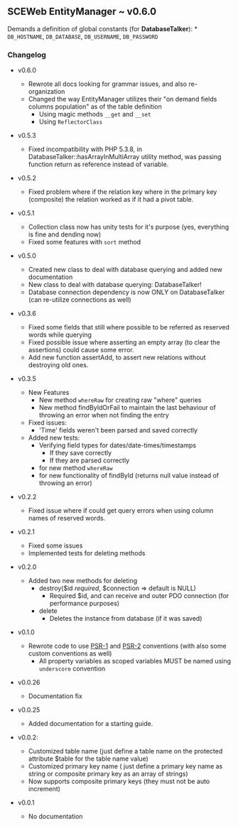 ## SCEWeb EntityManager ~ v0.6.0

Demands a definition of global constants (for **DatabaseTalker**):
    * `DB_HOSTNAME`, `DB_DATABASE`, `DB_USERNAME`, `DB_PASSWORD`

### Changelog

- v0.6.0
    - Rewrote all docs looking for grammar issues, and also re-organization
    - Changed the way EntityManager utilizes their "on demand fields columns population" as of the table definition
        - Using magic methods `__get` and `__set`
        - Using `ReflectorClass`

- v0.5.3
    - Fixed incompatibility with PHP 5.3.8, in DatabaseTalker::hasArrayInMultiArray utility method, was passing function return as reference instead of variable.

- v0.5.2
    - Fixed problem where if the relation key where in the primary key (composite) the relation worked as if it had a pivot table.

- v0.5.1
    - Collection class now has unity tests for it's purpose (yes, everything is fine and dending now) 
    - Fixed some features with `sort` method

- v0.5.0
    - Created new class to deal with database querying and added new documentation
    - New class to deal with database querying: DatabaseTalker!
    - Database connection dependency is now ONLY on DatabaseTalker (can re-utilize connections as well) 

- v0.3.6
    - Fixed some fields that still where possible to be referred as reserved words while querying
    - Fixed possible issue where asserting an empty array (to clear the assertions) could cause some error.
    - Add new function assertAdd, to assert new relations without destroying old ones.

- v0.3.5
    - New Features
        - New method `whereRaw` for creating raw "where" queries
        - New method findByIdOrFail to maintain the last behaviour of throwing an error when not finding the entry
    - Fixed issues:
        - 'Time' fields weren't been parsed and saved correctly
    - Added new tests:
        - Verifying field types for dates/date-times/timestamps
            - If they save correctly
            - If they are parsed correctly
        - for new method `whereRaw`
        - for new functionality of findById (returns null value instead of throwing an error)

- v0.2.2
    - Fixed issue where if could get query errors when using column names of reserved words.

- v0.2.1
    - Fixed some issues
    - Implemented tests for deleting methods

- v0.2.0
    - Added two new methods for deleting
        - destroy($id *required*, $connection => default is NULL)
            - Required $id, and can receive and outer PDO connection (for performance purposes)
        - delete
            - Deletes the instance from database (if it was saved)

- v0.1.0
    - Rewrote code to use [PSR-1](https://github.com/php-fig/fig-standards/blob/master/accepted/PSR-1-basic-coding-standard.md) and [PSR-2](https://github.com/php-fig/fig-standards/blob/master/accepted/PSR-2-coding-style-guide.md) conventions (with also some custom conventions as well)
        - All property variables as scoped variables MUST be named using `underscore` convention

- v0.0.26
    - Documentation fix 

- v0.0.25
    - Added documentation for a starting guide. 

- v0.0.2:
    - Customized table name (just define a table name on the protected attribute $table for the table name value)
    - Customized primary key name ( just define a primary key name as string or composite primary key as an array of strings)
    - Now supports composite primary keys (they must not be auto increment)

- v0.0.1
    - No documentation